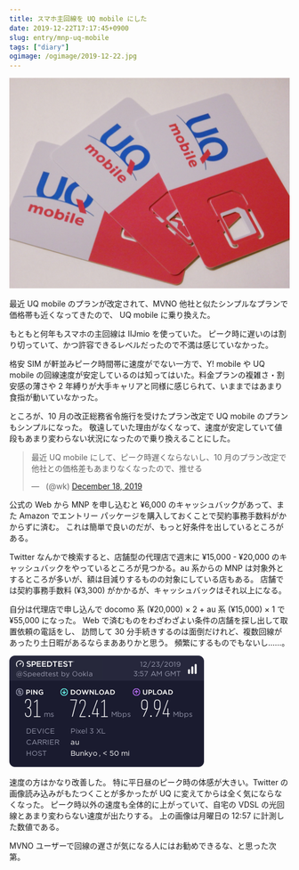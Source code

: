 ```yaml
---
title: スマホ主回線を UQ mobile にした
date: 2019-12-22T17:17:45+0900
slug: entry/mnp-uq-mobile
tags: ["diary"]
ogimage: /ogimage/2019-12-22.jpg
---
```


![](./SIM.JPG)

最近 UQ mobile のプランが改定されて、MVNO 他社と似たシンプルなプランで価格帯も近くなってきたので、
UQ mobile に乗り換えた。

もともと何年もスマホの主回線は IIJmio を使っていた。
ピーク時に遅いのは割り切っていて、かつ許容できるレベルだったので不満は感じていなかった。

格安 SIM が軒並みピーク時間帯に速度がでない一方で、Y! mobile や UQ mobile
の回線速度が安定しているのは知ってはいた。料金プランの複雑さ・割安感の薄さや
2 年縛りが大手キャリアと同様に感じられて、いままではあまり食指が動いていなかった。

ところが、10 月の改正総務省令施行を受けたプラン改定で UQ mobile のプランもシンプルになった。
敬遠していた理由がなくなって、速度が安定していて値段もあまり変わらない状況になったので乗り換えることにした。

<blockquote class="twitter-tweet" data-dnt="true"><p lang="ja" dir="ltr">最近 UQ mobile にして、ピーク時遅くならないし、10 月のプラン改定で他社との価格差もあまりなくなったので、推せる</p>&mdash; ឵឵ ឵ (@wk) <a href="https://twitter.com/wk/status/1207281628629762048?ref_src=twsrc%5Etfw">December 18, 2019</a></blockquote>

公式の Web から MNP を申し込むと ¥6,000 のキャッシュバックがあって、また Amazon
でエントリー パッケージを購入しておくことで契約事務手数料がかからずに済む。
これは簡単で良いのだが、もっと好条件を出しているところがある。

Twitter なんかで検索すると、店舗型の代理店で週末に ¥15,000 - ¥20,000
のキャッシュバックをやっているところが見つかる。au 系からの MNP
は対象外とするところが多いが、額は目減りするものの対象にしている店もある。
店舗では契約事務手数料 (¥3,300) がかかるが、キャッシュバックはそれ以上になる。

自分は代理店で申し込んで docomo 系 (¥20,000) × 2 + au 系 (¥15,000) × 1 で ¥55,000 になった。
Web で済むものをわざわざよい条件の店舗を探し出して取置依頼の電話をし、
訪問して 30 分手続きするのは面倒だけれど、複数回線があったり土日暇があるならまあありかと思う。
頻繁にするものでもないし……。

[![](./5591754607.png)](https://www.speedtest.net/result/a/5591754607)

速度の方はかなり改善した。
特に平日昼のピーク時の体感が大きい。Twitter の画像読み込みがもたつくことが多かったが
UQ に変えてからは全く気にならなくなった。
ピーク時以外の速度も全体的に上がっていて、自宅の VDSL の光回線とあまり変わらない速度が出たりする。
上の画像は月曜日の 12:57 に計測した数値である。

MVNO ユーザーで回線の遅さが気になる人にはお勧めできるな、と思った次第。
